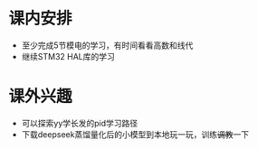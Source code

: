 # 课内安排

- 至少完成5节模电的学习，有时间看看高数和线代
- 继续STM32 HAL库的学习

# 课外兴趣

- 可以探索yy学长发的pid学习路径
- 下载deepseek蒸馏量化后的小模型到本地玩一玩，训练~~调教~~一下
